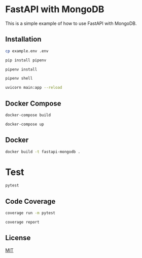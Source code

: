 <!-- Generate Readme for fastapi appication with mongo db using pipenv -->

# FastAPI with MongoDB

This is a simple example of how to use FastAPI with MongoDB.

## Installation

<!-- copy example env file -->

```bash
cp example.env .env
```

<!-- install pipenv -->

```bash
pip install pipenv
```

<!-- install dependencies -->

```bash
pipenv install
```

<!-- activate virtual environment -->

```bash
pipenv shell
```

<!-- run application -->

```bash
uvicorn main:app --reload
```

## Docker Compose

<!-- build docker image -->

```bash
docker-compose build
```

<!-- run docker container -->

```bash
docker-compose up
```

## Docker

<!-- build docker image -->

```bash
docker build -t fastapi-mongodb .
```

# Test

<!-- test application -->

```bash
pytest
```
## Code Coverage

<!-- test application -->

```bash
coverage run -m pytest
```

<!-- generate report -->

```bash
coverage report
```
## License

[MIT](https://choosealicense.com/licenses/mit/)
